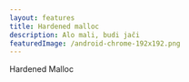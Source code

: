 ```yaml
---
layout: features
title: Hardened malloc
description: Alo mali, budi jači
featuredImage: /android-chrome-192x192.png
---
```


Hardened Malloc
